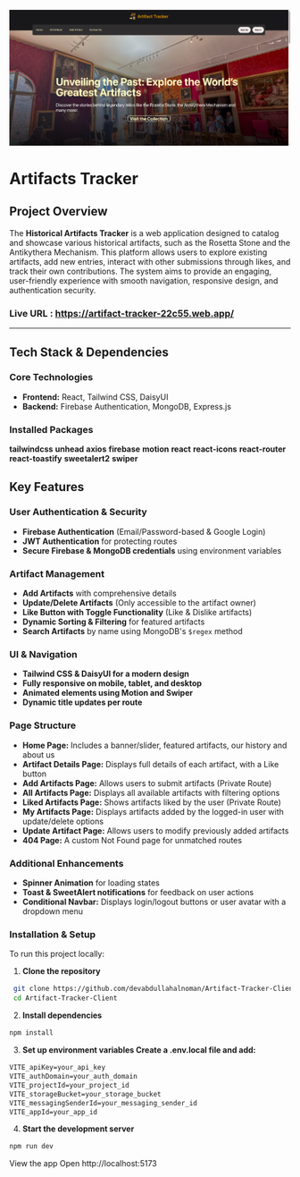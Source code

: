 <img src='https://github.com/devabdullahalnoman/Artifact-Tracker-Client/blob/main/Screenshot%20from%202025-06-25%2011-05-54.png'></img>

# Artifacts Tracker

## Project Overview

The **Historical Artifacts Tracker** is a web application designed to catalog and showcase various historical artifacts, such as the Rosetta Stone and the Antikythera Mechanism. This platform allows users to explore existing artifacts, add new entries, interact with other submissions through likes, and track their own contributions. The system aims to provide an engaging, user-friendly experience with smooth navigation, responsive design, and authentication security.

### Live URL : https://artifact-tracker-22c55.web.app/

---

## Tech Stack & Dependencies

### **Core Technologies**

- **Frontend:** React, Tailwind CSS, DaisyUI
- **Backend:** Firebase Authentication, MongoDB, Express.js

### **Installed Packages**

**tailwindcss**
**unhead**
**axios**
**firebase**
**motion**
**react**
**react-icons**
**react-router**
**react-toastify**
**sweetalert2**
**swiper**

## Key Features

### **User Authentication & Security**

- **Firebase Authentication** (Email/Password-based & Google Login)
- **JWT Authentication** for protecting routes
- **Secure Firebase & MongoDB credentials** using environment variables

### **Artifact Management**

- **Add Artifacts** with comprehensive details
- **Update/Delete Artifacts** (Only accessible to the artifact owner)
- **Like Button with Toggle Functionality** (Like & Dislike artifacts)
- **Dynamic Sorting & Filtering** for featured artifacts
- **Search Artifacts** by name using MongoDB's `$regex` method

### **UI & Navigation**

- **Tailwind CSS & DaisyUI for a modern design**
- **Fully responsive on mobile, tablet, and desktop**
- **Animated elements using Motion and Swiper**
- **Dynamic title updates per route**

### **Page Structure**

- **Home Page:** Includes a banner/slider, featured artifacts, our history and about us
- **Artifact Details Page:** Displays full details of each artifact, with a Like button
- **Add Artifacts Page:** Allows users to submit artifacts (Private Route)
- **All Artifacts Page:** Displays all available artifacts with filtering options
- **Liked Artifacts Page:** Shows artifacts liked by the user (Private Route)
- **My Artifacts Page:** Displays artifacts added by the logged-in user with update/delete options
- **Update Artifact Page:** Allows users to modify previously added artifacts
- **404 Page:** A custom Not Found page for unmatched routes

### **Additional Enhancements**

- **Spinner Animation** for loading states
- **Toast & SweetAlert notifications** for feedback on user actions
- **Conditional Navbar:** Displays login/logout buttons or user avatar with a dropdown menu

### Installation & Setup

To run this project locally:

1. **Clone the repository**

```bash
 git clone https://github.com/devabdullahalnoman/Artifact-Tracker-Client.git
 cd Artifact-Tracker-Client
```

2. **Install dependencies**

```bash
npm install
```

3. **Set up environment variables Create a .env.local file and add:**

```env
VITE_apiKey=your_api_key
VITE_authDomain=your_auth_domain
VITE_projectId=your_project_id
VITE_storageBucket=your_storage_bucket
VITE_messagingSenderId=your_messaging_sender_id
VITE_appId=your_app_id
```

4. **Start the development server**

```bash
npm run dev
```

View the app Open http://localhost:5173
